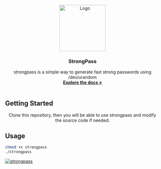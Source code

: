 <p align="center">
  <a href="https://github.com/VICXOR/strongpass/blob/main/strongpass">
    <img src="https://lh3.googleusercontent.com/proxy/8OumXZFReu346ZdcXejg2hTOS__yRNMpaqgP0o2AXKd5GiliWYIXJmPSdGtQZKpWRe7NE8-Tjo5H3p1iDALpYRdPcjvxn_DY8ijnE0vLRoI595AN" alt="Logo" width="150" height="150">
  </a>

  <h3 align="center">StrongPass</h3>

  <p align="center">
    strongpass is a simple way to generate fast strong passwords using /dev/urandom
    <br />
    <a href="https://github.com/VICXOR/strongpass/blob/master/README.md"><strong>Explore the docs »</strong></a>
    <br />
    <br />
  </p>
</p>

## Getting Started
<p align="center">
Clone this repository, then you will be able to use strongpass and modify the source code if needed. 
</p>

## Usage
 ```sh
chmod +x strongpass
./strongpass
```
<a href="https://github.com/VICXOR/strongpass/blob/main/strongpass">
    <img src="https://i.imgur.com/rlG3PYQ.png" alt="strongpass">
  </a>
